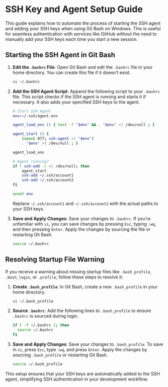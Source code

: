 # SSH Key and Agent Setup Guide

This guide explains how to automate the process of starting the SSH agent and adding your SSH keys when using Git Bash on Windows. This is useful for seamless authentication with services like GitHub without the need to manually add your SSH keys each time you start a new session.

## Starting the SSH Agent in Git Bash

1. **Edit the `.bashrc` File**: Open Git Bash and edit the `.bashrc` file in your home directory. You can create this file if it doesn't exist.

    ```bash
    vi ~/.bashrc
    ```

2. **Add the SSH Agent Script**: Append the following script to your `.bashrc` file. This script checks if the SSH agent is running and starts it if necessary. It also adds your specified SSH keys to the agent.

    ```bash
    # Start SSH Agent
    env=~/.ssh/agent.env
    
    agent_load_env () { test -f "$env" && . "$env" >| /dev/null ; }
    
    agent_start () {
        (umask 077; ssh-agent >| "$env")
        . "$env" >| /dev/null ; }
    
    agent_load_env
    
    # Agent running?
    if ! ssh-add -l >| /dev/null; then
        agent_start
        ssh-add ~/.ssh/account1
        ssh-add ~/.ssh/account2
    fi
    
    unset env
    ```

   Replace `~/.ssh/account1` and `~/.ssh/account2` with the actual paths to your SSH keys.

3. **Save and Apply Changes**: Save your changes to `.bashrc`. If you're unfamiliar with `vi`, you can save changes by pressing `Esc`, typing `:wq`, and then pressing `Enter`. Apply the changes by sourcing the file or restarting Git Bash.

    ```bash
    source ~/.bashrc
    ```

## Resolving Startup File Warning

If you receive a warning about missing startup files like `.bash_profile`, `.bash_login`, or `.profile`, follow these steps to resolve it:

1. **Create `.bash_profile`**: In Git Bash, create a new `.bash_profile` in your home directory.

    ```bash
    vi ~/.bash_profile
    ```

2. **Source `.bashrc`**: Add the following lines to `.bash_profile` to ensure `.bashrc` is sourced during login.

    ```bash
    if [ -f ~/.bashrc ]; then
      source ~/.bashrc
    fi
    ```

3. **Save and Apply Changes**: Save your changes to `.bash_profile`. To save in `vi`, press `Esc`, type `:wq`, and press `Enter`. Apply the changes by sourcing `.bash_profile` or restarting Git Bash.

    ```bash
    source ~/.bash_profile
    ```

This setup ensures that your SSH keys are automatically added to the SSH agent, simplifying SSH authentication in your development workflow.

